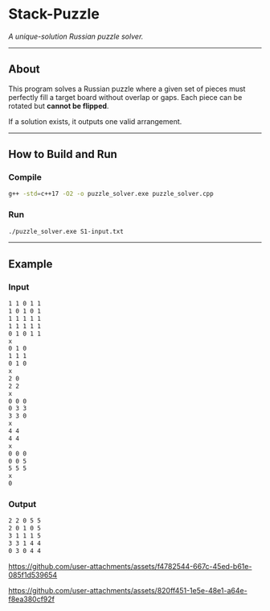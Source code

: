 # Stack-Puzzle

_A unique-solution Russian puzzle solver._

---

## About

This program solves a Russian puzzle where a given set of pieces must perfectly fill a target board without overlap or gaps. Each piece can be rotated but **cannot be flipped**.

If a solution exists, it outputs one valid arrangement.

---

## How to Build and Run

### Compile

```bash
g++ -std=c++17 -O2 -o puzzle_solver.exe puzzle_solver.cpp
```

### Run

```bash
./puzzle_solver.exe S1-input.txt
```

---

## Example

### Input
```bash
1 1 0 1 1
1 0 1 0 1
1 1 1 1 1
1 1 1 1 1
0 1 0 1 1
x
0 1 0
1 1 1
0 1 0
x
2 0
2 2
x
0 0 0
0 3 3
3 3 0
x
4 4
4 4
x
0 0 0
0 0 5
5 5 5
x
0
```

### Output
```bash
2 2 0 5 5
2 0 1 0 5
3 1 1 1 5
3 3 1 4 4
0 3 0 4 4
```



https://github.com/user-attachments/assets/f4782544-667c-45ed-b61e-085f1d539654


https://github.com/user-attachments/assets/820ff451-1e5e-48e1-a64e-f8ea380cf92f
